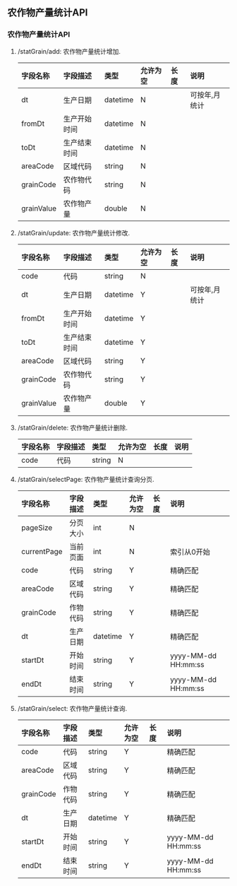 ## 农作物产量统计API

### <span id="statGrain">农作物产量统计API</span>
1. /statGrain/add: 农作物产量统计增加.

    | 字段名称 | 字段描述 | 类型 | 允许为空 | 长度 | 说明 |
    | :--- | :--- | :--- | :--- | :--- | :--- |
    | dt | 生产日期 | datetime | N |  | 可按年,月统计 |
    | fromDt | 生产开始时间 | datetime | N |  |  |
    | toDt | 生产结束时间 | datetime | N |  |  |
    | areaCode | 区域代码 | string | N |  |  |
    | grainCode |农作物代码 | string | N |  |  |
    | grainValue |农作物产量 | double | N |  |  |
1. /statGrain/update: 农作物产量统计修改.

    | 字段名称 | 字段描述 | 类型 | 允许为空 | 长度 | 说明 |
    | :--- | :--- | :--- | :--- | :--- | :--- |
    | code | 代码 | string | N |  |  |
    | dt | 生产日期 | datetime | Y |  | 可按年,月统计 |
    | fromDt | 生产开始时间 | datetime | Y |  |  |
    | toDt | 生产结束时间 | datetime | Y |  |  |
    | areaCode | 区域代码 | string | Y |  |  |
    | grainCode |农作物代码 | string | Y |  |  |
    | grainValue |农作物产量 | double | Y |  |  |

1. /statGrain/delete: 农作物产量统计删除.

    | 字段名称 | 字段描述 | 类型 | 允许为空 | 长度 | 说明 |
    | :--- | :--- | :--- | :--- | :--- | :--- |
    | code | 代码 | string | N |  |  |
1. /statGrain/selectPage: 农作物产量统计查询分页.

    | 字段名称 | 字段描述 | 类型 | 允许为空 | 长度 | 说明 |
    | :--- | :--- | :--- | :--- | :--- | :--- |
    | pageSize | 分页大小 | int | N |  |  |
    | currentPage | 当前页面 | int | N |  |索引从0开始  |
    | code | 代码 | string | Y |  |精确匹配  |
    | areaCode | 区域代码 | string | Y |  |精确匹配  |
    | grainCode | 作物代码 | string | Y |  |精确匹配  |
    | dt | 生产日期 | datetime | Y |  |精确匹配  |
    | startDt | 开始时间 | string | Y |  |yyyy-MM-dd HH:mm:ss  |
    | endDt | 结束时间 | string | Y |  |yyyy-MM-dd HH:mm:ss  |
1. /statGrain/select: 农作物产量统计查询.

    | 字段名称 | 字段描述 | 类型 | 允许为空 | 长度 | 说明 |
    | :--- | :--- | :--- | :--- | :--- | :--- |
    | code | 代码 | string | Y |  |精确匹配  |
    | areaCode | 区域代码 | string | Y |  |精确匹配  |
    | grainCode | 作物代码 | string | Y |  |精确匹配  |
    | dt | 生产日期 | datetime | Y |  |精确匹配  |
    | startDt | 开始时间 | string | Y |  |yyyy-MM-dd HH:mm:ss  |
    | endDt | 结束时间 | string | Y |  |yyyy-MM-dd HH:mm:ss  |